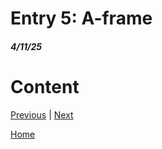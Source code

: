 # Entry 5: A-frame
##### 4/11/25

# Content

[Previous](entry04.md) | [Next](entry06.md)

[Home](../README.md)
